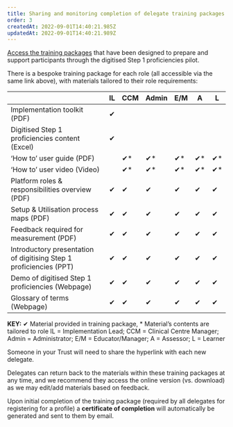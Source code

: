 ```yaml
---
title: Sharing and monitoring completion of delegate training packages
order: 3
createdAt: 2022-09-01T14:40:21.985Z
updatedAt: 2022-09-01T14:40:21.989Z
---
```

[Access the training packages](https://nhs-step1-training.netlify.app/) that have been designed to prepare and support participants through the digitised Step 1 proficiencies pilot.​

There is a bespoke training package for each role (all accessible via the same link above), with materials tailored to their role requirements:

| ​                                                                   | IL​ | CCM​ | Admin​ | E/M​ | A​  | L​  |
| ------------------------------------------------------------------- | --- | ---- | ------ | ---- | --- | --- |
| Implementation toolkit (PDF)​                                       | ✔​  | ​    | ​      | ​    | ​   | ​   |
| Digitised Step 1 proficiencies content (Excel)​                     | ✔​  | ​    | ​      | ​    | ​   | ​   |
| ‘How to’ user guide (PDF)​                                          | ​   | ✔*​  | ✔*​    | ✔*​  | ✔*​ | ✔*​ |
| ‘How to’ user video (Video)​                                        |     | ✔*​  | ✔*​    | ✔*​  | ✔*​ | ✔*​ |
| Platform roles & responsibilities overview (PDF)​                   | ✔​  | ✔​   | ✔​     | ✔​   | ✔​  | ✔​  |
| Setup & Utilisation process maps (PDF)​                             | ✔​  | ✔​   | ✔​     | ✔​   | ✔​  | ✔​  |
| Feedback required for measurement (PDF)​                            | ✔​  | ✔​   | ✔​     | ✔​   | ✔​  | ✔​  |
| Introductory presentation of digitising Step 1 proficiencies (PPT)​ | ✔​  | ✔​   | ✔​     | ✔​   | ✔​  | ✔​  |
| Demo of digitised Step 1 proficiencies (Webpage)​                   | ✔​  | ✔​   | ✔​     | ✔​   | ✔​  | ✔​  |
| Glossary of terms (Webpage)​                                        | ✔​  | ✔​   | ✔​     | ✔​   | ✔​  | ✔​  |

**KEY:**
✔ Material provided in training package, * Material’s contents are tailored to role​
IL = Implementation Lead; CCM = Clinical Centre Manager; Admin = Administrator; E/M = Educator/Manager; A = Assessor; L = Learner​

Someone in your Trust will need to share the hyperlink with each new delegate. ​

Delegates can return back to the materials within these training packages at any time, and we recommend they access the online version (vs. download) as we may edit/add materials based on feedback.​

Upon initial completion of the training package (required by all delegates for registering for a profile) a **certificate of completion** will automatically be generated and sent to them by email.
